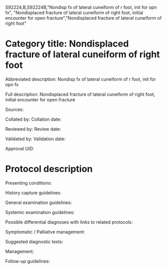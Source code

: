 S92224,B,S92224B,"Nondisp fx of lateral cuneiform of r foot, init for opn fx", "Nondisplaced fracture of lateral cuneiform of right foot, initial encounter for open fracture","Nondisplaced fracture of lateral cuneiform of right foot"
# Category title: Nondisplaced fracture of lateral cuneiform of right foot

Abbreviated description: Nondisp fx of lateral cuneiform of r foot, init for opn fx

Full description: Nondisplaced fracture of lateral cuneiform of right foot, initial encounter for open fracture

Sources:

Collated by:
Collation date:

Reviewed by:
Review date:

Validated by:
Validation date:

Approval UID:

# Protocol description

Presenting conditions:

History capture guidelines:

General examination guidelines:

Systemic examination guidelines:

Possible differential diagnoses with links to related protocols:

Symptomatic / Palliative management:

Suggested diagnostic tests:

Management:

Follow-up guidelines:
